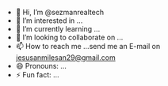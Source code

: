 - 👋 Hi, I’m @sezmanrealtech
- 👀 I’m interested in ...
- 🌱 I’m currently learning ...
- 💞️ I’m looking to collaborate on ... 
- 📫 How to reach me ...send me an E-mail on jesusanmilesan29@gmail.com
- 😄 Pronouns: ...
- ⚡ Fun fact: ...

<!---
sezmanrealtech/sezmanrealtech is a ✨ special ✨ repository because its `README.md` (this file) appears on your GitHub profile.
You can click the Preview link to take a look at your changes.
--->
